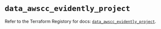 # `data_awscc_evidently_project`

Refer to the Terraform Registory for docs: [`data_awscc_evidently_project`](https://registry.terraform.io/providers/hashicorp/awscc/0.70.0/docs/data-sources/evidently_project).
